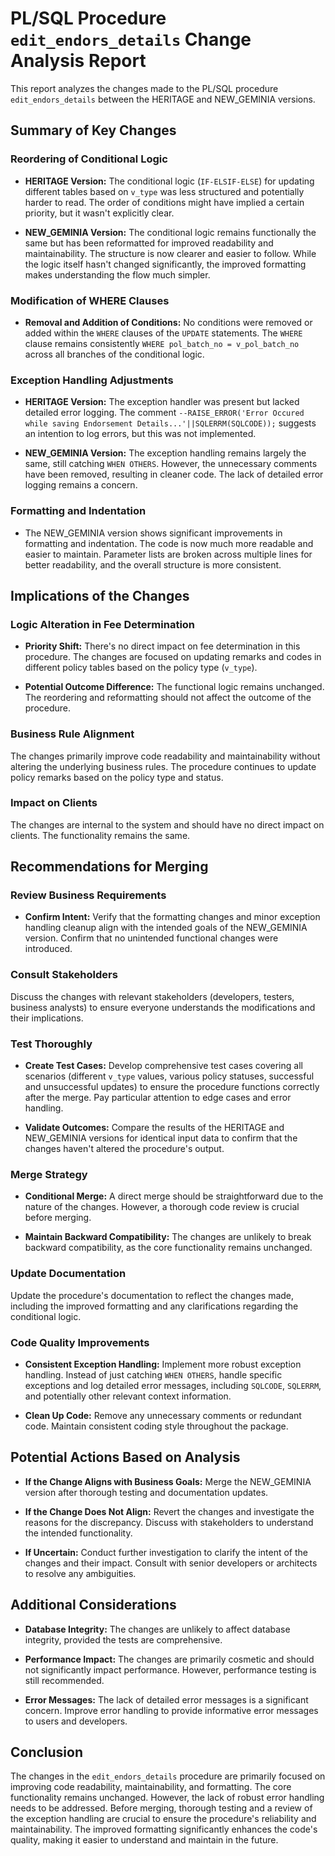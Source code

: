 # PL/SQL Procedure `edit_endors_details` Change Analysis Report

This report analyzes the changes made to the PL/SQL procedure `edit_endors_details` between the HERITAGE and NEW_GEMINIA versions.

## Summary of Key Changes

### Reordering of Conditional Logic

- **HERITAGE Version:** The conditional logic (`IF-ELSIF-ELSE`) for updating different tables based on `v_type` was less structured and potentially harder to read.  The order of conditions might have implied a certain priority, but it wasn't explicitly clear.

- **NEW_GEMINIA Version:** The conditional logic remains functionally the same but has been reformatted for improved readability and maintainability.  The structure is now clearer and easier to follow.  While the logic itself hasn't changed significantly, the improved formatting makes understanding the flow much simpler.

### Modification of WHERE Clauses

- **Removal and Addition of Conditions:** No conditions were removed or added within the `WHERE` clauses of the `UPDATE` statements.  The `WHERE` clause remains consistently `WHERE pol_batch_no = v_pol_batch_no` across all branches of the conditional logic.

### Exception Handling Adjustments

- **HERITAGE Version:** The exception handler was present but lacked detailed error logging.  The comment `--RAISE_ERROR('Error Occured while saving Endorsement Details...'||SQLERRM(SQLCODE));` suggests an intention to log errors, but this was not implemented.

- **NEW_GEMINIA Version:** The exception handling remains largely the same, still catching `WHEN OTHERS`.  However, the unnecessary comments have been removed, resulting in cleaner code.  The lack of detailed error logging remains a concern.

### Formatting and Indentation

- The NEW_GEMINIA version shows significant improvements in formatting and indentation. The code is now much more readable and easier to maintain.  Parameter lists are broken across multiple lines for better readability, and the overall structure is more consistent.


## Implications of the Changes

### Logic Alteration in Fee Determination

- **Priority Shift:** There's no direct impact on fee determination in this procedure.  The changes are focused on updating remarks and codes in different policy tables based on the policy type (`v_type`).

- **Potential Outcome Difference:** The functional logic remains unchanged. The reordering and reformatting should not affect the outcome of the procedure.

### Business Rule Alignment

The changes primarily improve code readability and maintainability without altering the underlying business rules.  The procedure continues to update policy remarks based on the policy type and status.

### Impact on Clients

The changes are internal to the system and should have no direct impact on clients.  The functionality remains the same.


## Recommendations for Merging

### Review Business Requirements

- **Confirm Intent:** Verify that the formatting changes and minor exception handling cleanup align with the intended goals of the NEW_GEMINIA version.  Confirm that no unintended functional changes were introduced.

### Consult Stakeholders

Discuss the changes with relevant stakeholders (developers, testers, business analysts) to ensure everyone understands the modifications and their implications.

### Test Thoroughly

- **Create Test Cases:** Develop comprehensive test cases covering all scenarios (different `v_type` values, various policy statuses, successful and unsuccessful updates) to ensure the procedure functions correctly after the merge.  Pay particular attention to edge cases and error handling.

- **Validate Outcomes:**  Compare the results of the HERITAGE and NEW_GEMINIA versions for identical input data to confirm that the changes haven't altered the procedure's output.

### Merge Strategy

- **Conditional Merge:** A direct merge should be straightforward due to the nature of the changes.  However, a thorough code review is crucial before merging.

- **Maintain Backward Compatibility:** The changes are unlikely to break backward compatibility, as the core functionality remains unchanged.

### Update Documentation

Update the procedure's documentation to reflect the changes made, including the improved formatting and any clarifications regarding the conditional logic.

### Code Quality Improvements

- **Consistent Exception Handling:** Implement more robust exception handling.  Instead of just catching `WHEN OTHERS`, handle specific exceptions and log detailed error messages, including `SQLCODE`, `SQLERRM`, and potentially other relevant context information.

- **Clean Up Code:** Remove any unnecessary comments or redundant code.  Maintain consistent coding style throughout the package.


## Potential Actions Based on Analysis

- **If the Change Aligns with Business Goals:** Merge the NEW_GEMINIA version after thorough testing and documentation updates.

- **If the Change Does Not Align:** Revert the changes and investigate the reasons for the discrepancy.  Discuss with stakeholders to understand the intended functionality.

- **If Uncertain:** Conduct further investigation to clarify the intent of the changes and their impact.  Consult with senior developers or architects to resolve any ambiguities.


## Additional Considerations

- **Database Integrity:** The changes are unlikely to affect database integrity, provided the tests are comprehensive.

- **Performance Impact:** The changes are primarily cosmetic and should not significantly impact performance.  However, performance testing is still recommended.

- **Error Messages:** The lack of detailed error messages is a significant concern.  Improve error handling to provide informative error messages to users and developers.


## Conclusion

The changes in the `edit_endors_details` procedure are primarily focused on improving code readability, maintainability, and formatting.  The core functionality remains unchanged.  However, the lack of robust error handling needs to be addressed.  Before merging, thorough testing and a review of the exception handling are crucial to ensure the procedure's reliability and maintainability.  The improved formatting significantly enhances the code's quality, making it easier to understand and maintain in the future.
